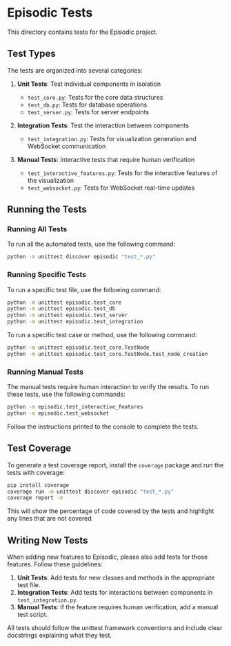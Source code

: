 # Episodic Tests

This directory contains tests for the Episodic project.

## Test Types

The tests are organized into several categories:

1. **Unit Tests**: Test individual components in isolation
   - `test_core.py`: Tests for the core data structures
   - `test_db.py`: Tests for database operations
   - `test_server.py`: Tests for server endpoints

2. **Integration Tests**: Test the interaction between components
   - `test_integration.py`: Tests for visualization generation and WebSocket communication

3. **Manual Tests**: Interactive tests that require human verification
   - `test_interactive_features.py`: Tests for the interactive features of the visualization
   - `test_websocket.py`: Tests for WebSocket real-time updates

## Running the Tests

### Running All Tests

To run all the automated tests, use the following command:

```bash
python -m unittest discover episodic "test_*.py"
```

### Running Specific Tests

To run a specific test file, use the following command:

```bash
python -m unittest episodic.test_core
python -m unittest episodic.test_db
python -m unittest episodic.test_server
python -m unittest episodic.test_integration
```

To run a specific test case or method, use the following command:

```bash
python -m unittest episodic.test_core.TestNode
python -m unittest episodic.test_core.TestNode.test_node_creation
```

### Running Manual Tests

The manual tests require human interaction to verify the results. To run these tests, use the following commands:

```bash
python -m episodic.test_interactive_features
python -m episodic.test_websocket
```

Follow the instructions printed to the console to complete the tests.

## Test Coverage

To generate a test coverage report, install the `coverage` package and run the tests with coverage:

```bash
pip install coverage
coverage run -m unittest discover episodic "test_*.py"
coverage report -m
```

This will show the percentage of code covered by the tests and highlight any lines that are not covered.

## Writing New Tests

When adding new features to Episodic, please also add tests for those features. Follow these guidelines:

1. **Unit Tests**: Add tests for new classes and methods in the appropriate test file.
2. **Integration Tests**: Add tests for interactions between components in `test_integration.py`.
3. **Manual Tests**: If the feature requires human verification, add a manual test script.

All tests should follow the unittest framework conventions and include clear docstrings explaining what they test.
